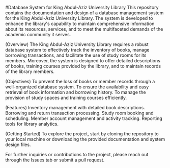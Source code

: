 #Database System for King Abdul-Aziz University Library
This repository contains the documentation and design of a database management system for the King Abdul-Aziz University Library. The system is developed to enhance the library's capability to maintain comprehensive information about its resources, services, and to meet the multifaceted demands of the academic community it serves.

(Overview)
The King Abdul-Aziz University Library requires a robust database system to effectively track the inventory of books, manage borrowing transactions, and facilitate the use of study rooms for its members. Moreover, the system is designed to offer detailed descriptions of books, training courses provided by the library, and to maintain records of the library members.

(Objectives)
To prevent the loss of books or member records through a well-organized database system.
To ensure the availability and easy retrieval of book information and borrowing history.
To manage the provision of study spaces and training courses efficiently.

(Features)
Inventory management with detailed book descriptions.
Borrowing and return transaction processing.
Study room booking and scheduling.
Member account management and activity tracking.
Reporting tools for library analytics.

(Getting Started)
To explore the project, start by cloning the repository to your local machine or downloading the provided documentation and system design files.

For further inquiries or contributions to the project, please reach out through the Issues tab or submit a pull request.

